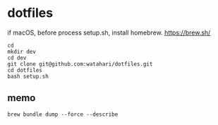 # dotfiles

if macOS, before process setup.sh, install homebrew. https://brew.sh/

```
cd
mkdir dev
cd dev
git clone git@github.com:watahari/dotfiles.git
cd dotfiles
bash setup.sh
```

## memo
```
brew bundle dump --force --describe
```
